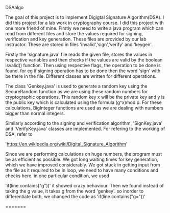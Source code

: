 DSAalgo

The goal of this project is to implement Digigtal Signature Algorithm(DSA). I did this project for a lab work in 
cryptography course. I did this project with one more friend of mine. Firstly we need to write a java program which can
read from different files and store the values required for signing, verification and key generation. These files are 
provided by our lab instructor. These are stored in files 'invalid','sign','verify' and 'keygen'. 

Firstly the 'signature.java' file reads the given file, stores the values in respective variables and then checks if 
the values are valid by the boolean isvalid() function. Then using respective flags, the operation to be done is found.
for eg if signing operation has to be done then the word 'sign' with be there in the file. Different classes are written
for different operations. 

The class 'Genkey.java' is used to generate a random key using the SecureRandom function as we are using these random
numbers for cryptographic operations. This random key x will be the private key and y is the public key which is
calculated using the formula (g^x)mod p. For these calculations, BigInteger functions are used as we are dealing with
numbers bigger than normal integers.

Similarly according to the signing and verification algorithm, 'SignKey.java' and 'VerifyKey.java' classes are
implemented. For refering to the working of DSA, refer to

'https://en.wikipedia.org/wiki/Digital_Signature_Algorithm'

Since we are performing calculations on huge numbers, the program must be as efficient as possible. We got long waiting 
times for key generation, which we have improved considerably. We got stuck in getting input from the file as it required
to be in loop, we need to have many conditions and checks here. in one particular condition, we used 

'if(line.contains("g"))' it showed crazy behaviour. Then we found instead of taking the g value, it takes g from the word
'genkey'. so inorder to differentiate both, we changed the code as 'if(line.contains("g="))'

=======
